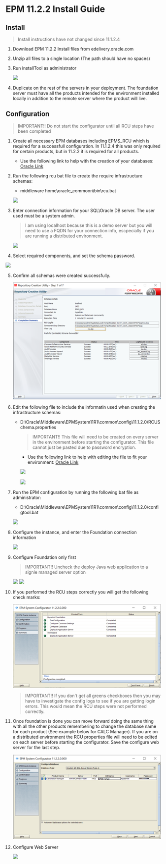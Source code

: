 # EPM 11.2.2 Install Guide

## Install

> Install instructions have not changed since 11.1.2.4

1. Download EPM 11.2.2 Install files from edelivery.oracle.com
2. Unzip all files to a single location (The path should have no spaces)
3. Run installTool as administrator
   
   ![](./assets/images/demoInstall.gif)

4. Duplicate on the rest of the servers in your deployment. The foundation server must have all the products intended for the environment installed locally in addition to the remote server where the product will live.

## Configuration

> IMPORTANT!! Do not start the configurator until all RCU steps have been completed

1. Create all necessary EPM databases including EPMS_RCU which is required for a successfull configuration. In 11.1.2.4 this was only required for certain products, but in 11.2.2 it is required for all products.

     * Use the following link to help with the creation of your databases: [Oracle Link](https://docs.oracle.com/en/applications/enterprise-performance-management/11.2/hitis/microsoft_sql_server_database_creation_requirements.html)
2. Run the following rcu bat file to create the require infrastructure schemas:
    * middleware home\oracle_commoon\bin\rcu.bat

    ![](./assets/images/rcuRun.gif)
3. Enter connection information for your SQL\Oracle DB server. The user used must be a system admin.

    > I am using localhost because this is a demo server but you will need to use a FQDN for your connection info, escpecially if you are running a distributed environment.
   
    ![](./assets/images/rcuConnection.gif)

4. Select required components, and set the schema password.

  ![](./assets/images/rcuComponents.gif)

5. Confirm all schemas were created successfully.

    ![](./assets/images/rcuSuccess.png)

6. Edit the following file to include the informatin used when creating the infrastructure schemas:
    * D:\Oracle\Middleware\EPMSystem11R1\common\config\11.1.2.0\RCUSchema.properties

      > IMPORTANT!! This file will need to be created on every server in the environment before starting the configurator. This file cannot just be pasted due to password encryption.

      * Use the following link to help with editing the file to fit your environment: [Oracle Link](https://docs.oracle.com/en/applications/enterprise-performance-management/11.2/hitis/updating_rcu_properties_100x6cc886df.html)
  
      ![](./assets/images/rcuProperty.gif)

      ![](./assets/images/rcuPropertyEdit.gif)

7. Run the EPM configuration by running the following bat file as administrator:
      * D:\Oracle\Middleware\EPMSystem11R1\common\config\11.1.2.0\configtool.bat

      ![](./assets/images/configRun.gif)

8. Configure the instance, and enter the Foundation connection information

      ![](./assets/images/configConnection.gif)

9. Configure Foundation only first

    > IMPORTANT!! Uncheck the deploy Java web application to a signle managed server option

    ![](./assets/images/configFND.gif)
    ![](./assets/images/configFND2.gif)

10. If you performed the RCU steps correctly you will get the following check marks:
    
    ![](./assets/images/fndConfigSuccess.png)

    > IMPORTANT!! If you don't get all greens checkboxes then you may have to investigate the config logs to see if you are getting login errors. This would mean the RCU steps were not performed correctly.
11. Once foundation is done you can move forward doing the same thing with all the other products remembering to change the database name for each product (See example below for CALC Manager). If you are on a distributed environment the RCU properties file will need to be edited on each server before starting the configurator. Save the configure web server for the last step.
    
    ![](./assets/images/configDBNameChange.png)

12. Configure Web Server

    ![](./assets/images/configFND2.gif)
